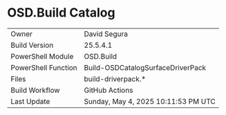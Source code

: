 ﻿# OSD.Build Catalog

| | |
|-|-|
| Owner | David Segura |
| Build Version | 25.5.4.1 |
| PowerShell Module | OSD.Build |
| PowerShell Function | Build-OSDCatalogSurfaceDriverPack |
| Files | build-driverpack.* |
| Build Workflow | GitHub Actions |
| Last Update | Sunday, May 4, 2025 10:11:53 PM UTC |
